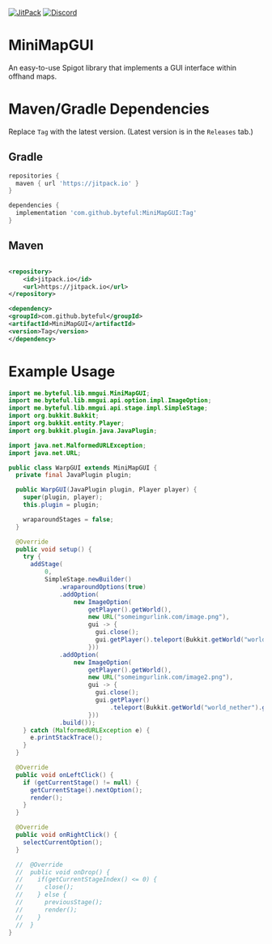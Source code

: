 [![JitPack](https://jitpack.io/v/byteful/MiniMapGUI.svg)](https://jitpack.io/#byteful/MiniMapGUI)
[![Discord](https://img.shields.io/discord/911029017472270357?color=7289da&logo=discord)](https://discord.gg/G8BDgqsuyw)

# MiniMapGUI

An easy-to-use Spigot library that implements a GUI interface within offhand maps.

# Maven/Gradle Dependencies

Replace `Tag` with the latest version. (Latest version is in the `Releases` tab.)

## Gradle

```groovy
repositories {
  maven { url 'https://jitpack.io' }
}

dependencies {
  implementation 'com.github.byteful:MiniMapGUI:Tag'
}
```

## Maven

```xml

<repository>
    <id>jitpack.io</id>
    <url>https://jitpack.io</url>
</repository>

<dependency>
<groupId>com.github.byteful</groupId>
<artifactId>MiniMapGUI</artifactId>
<version>Tag</version>
</dependency>
```

# Example Usage
```java
import me.byteful.lib.mmgui.MiniMapGUI;
import me.byteful.lib.mmgui.api.option.impl.ImageOption;
import me.byteful.lib.mmgui.api.stage.impl.SimpleStage;
import org.bukkit.Bukkit;
import org.bukkit.entity.Player;
import org.bukkit.plugin.java.JavaPlugin;

import java.net.MalformedURLException;
import java.net.URL;

public class WarpGUI extends MiniMapGUI {
  private final JavaPlugin plugin;

  public WarpGUI(JavaPlugin plugin, Player player) {
    super(plugin, player);
    this.plugin = plugin;

    wraparoundStages = false;
  }

  @Override
  public void setup() {
    try {
      addStage(
          0,
          SimpleStage.newBuilder()
              .wraparoundOptions(true)
              .addOption(
                  new ImageOption(
                      getPlayer().getWorld(),
                      new URL("someimgurlink.com/image.png"),
                      gui -> {
                        gui.close();
                        gui.getPlayer().teleport(Bukkit.getWorld("world").getSpawnLocation());
                      }))
              .addOption(
                  new ImageOption(
                      getPlayer().getWorld(),
                      new URL("someimgurlink.com/image2.png"),
                      gui -> {
                        gui.close();
                        gui.getPlayer()
                            .teleport(Bukkit.getWorld("world_nether").getSpawnLocation());
                      }))
              .build());
    } catch (MalformedURLException e) {
      e.printStackTrace();
    }
  }

  @Override
  public void onLeftClick() {
    if (getCurrentStage() != null) {
      getCurrentStage().nextOption();
      render();
    }
  }

  @Override
  public void onRightClick() {
    selectCurrentOption();
  }

  //  @Override
  //  public void onDrop() {
  //    if(getCurrentStageIndex() <= 0) {
  //      close();
  //    } else {
  //      previousStage();
  //      render();
  //    }
  //  }
}
```
